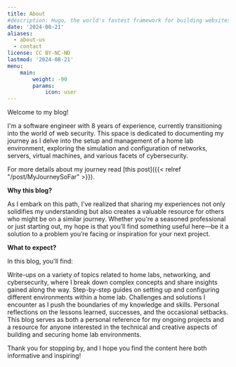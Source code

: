 ```yaml
---
title: About
#description: Hugo, the world's fastest framework for building websites
date: '2024-08-21'
aliases:
  - about-us
  - contact
license: CC BY-NC-ND
lastmod: '2024-08-21'
menu:
    main: 
        weight: -90
        params:
            icon: user
---
```


Welcome to my blog!

I'm a software engineer with 8 years of experience, currently transitioning into the world of web security. This space is dedicated to documenting my journey as I delve into the setup and management of a home lab environment, exploring the simulation and configuration of networks, servers, virtual machines, and various facets of cybersecurity.

For more details about my journey read [this post]({{< relref "/post/MyJourneySoFar" >}}).

**Why this blog?**

As I embark on this path, I’ve realized that sharing my experiences not only solidifies my understanding but also creates a valuable resource for others who might be on a similar journey. Whether you're a seasoned professional or just starting out, my hope is that you’ll find something useful here—be it a solution to a problem you’re facing or inspiration for your next project.

**What to expect?**

In this blog, you'll find:

Write-ups on a variety of topics related to home labs, networking, and cybersecurity, where I break down complex concepts and share insights gained along the way.
Step-by-step guides on setting up and configuring different environments within a home lab.
Challenges and solutions I encounter as I push the boundaries of my knowledge and skills.
Personal reflections on the lessons learned, successes, and the occasional setbacks.
This blog serves as both a personal reference for my ongoing projects and a resource for anyone interested in the technical and creative aspects of building and securing home lab environments.

Thank you for stopping by, and I hope you find the content here both informative and inspiring!

